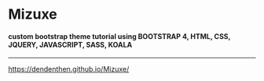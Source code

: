 # Mizuxe
#### custom bootstrap theme tutorial using BOOTSTRAP 4, HTML, CSS, JQUERY, JAVASCRIPT, SASS, KOALA
---
https://dendenthen.github.io/Mizuxe/
